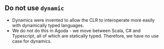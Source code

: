 ## Do not use `dynamic`

- Dynamics were invented to allow the CLR to interoperate more easily with dynamically typed languages.
- We do not do this in Agoda - we move between Scala, C# and Typescript, all of which are statically typed. Therefore, we have no use case for dynamics.